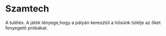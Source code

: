 # Szamtech
A tulélés. 
A játék lényege,hogy a pályán keresztül a hősünk túlélje az őket fenyegető próbákat.
